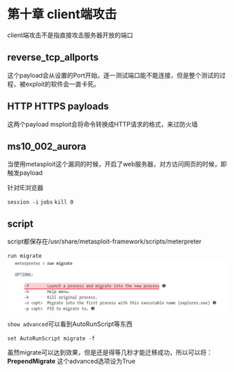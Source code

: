# 第十章 client端攻击

client端攻击不是指直接攻击服务器开放的端口

## reverse_tcp_allports

这个payload会从设置的Port开始，逐一测试端口能不能连接，但是整个测试的过程，被exploit的软件会一直卡死。

## HTTP HTTPS payloads
这两个payload msploit会将命令转换成HTTP请求的格式，来过防火墙

## ms10_002_aurora
当使用metasploit这个漏洞的时候，开启了web服务器，对方访问网页的时候，即触发payload

针对IE浏览器

`session -i`
`jobs`
`kill 0`

## script

script都保存在/usr/share/metasploit-framework/scripts/meterpreter

`run migrate`
![](media/15310617102244/15311098979981.jpg)

`show advanced`可以看到AutoRunScript等东西

`set AutoRunScript migrate -f`

虽然migrate可以达到效果，但是还是得等几秒才能迁移成功，所以可以将：
**PrependMigrate** 这个advanced选项设为True


